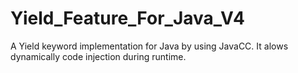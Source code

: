# Yield_Feature_For_Java_V4

A Yield keyword implementation for Java by using JavaCC. It alows dynamically code injection during runtime.
